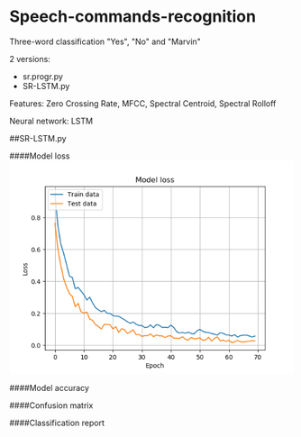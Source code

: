 # Speech-commands-recognition

Three-word classification
"Yes", "No" and "Marvin"

2 versions:
  - sr.progr.py
  - SR-LSTM.py

Features: Zero Crossing Rate, MFCC, Spectral Centroid, Spectral Rolloff

Neural network: LSTM

##SR-LSTM.py

####Model loss
![](images/Model_loss.png)

####Model accuracy


####Confusion matrix

####Classification report
